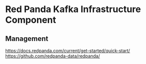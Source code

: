 # Red Panda Kafka Infrastructure Component


## Management



https://docs.redpanda.com/current/get-started/quick-start/
https://github.com/redpanda-data/redpanda/
